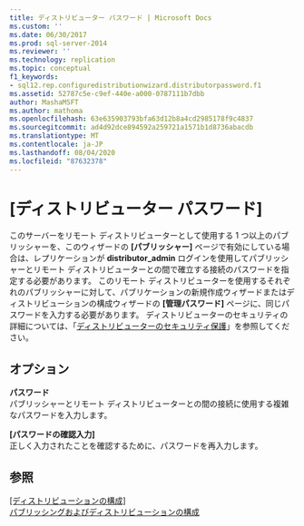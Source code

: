 ```yaml
---
title: ディストリビューター パスワード | Microsoft Docs
ms.custom: ''
ms.date: 06/30/2017
ms.prod: sql-server-2014
ms.reviewer: ''
ms.technology: replication
ms.topic: conceptual
f1_keywords:
- sql12.rep.configuredistributionwizard.distributorpassword.f1
ms.assetid: 52787c5e-c9ef-440e-a000-0787111b7dbb
author: MashaMSFT
ms.author: mathoma
ms.openlocfilehash: 63e635903793bfa63d12b8a4cd2985178f9c4837
ms.sourcegitcommit: ad4d92dce894592a259721a1571b1d8736abacdb
ms.translationtype: MT
ms.contentlocale: ja-JP
ms.lasthandoff: 08/04/2020
ms.locfileid: "87632378"
---
```

# <a name="distributor-password"></a>[ディストリビューター パスワード]
  このサーバーをリモート ディストリビューターとして使用する 1 つ以上のパブリッシャーを、このウィザードの **[パブリッシャー]** ページで有効にしている場合は、レプリケーションが **distributor_admin** ログインを使用してパブリッシャーとリモート ディストリビューターとの間で確立する接続のパスワードを指定する必要があります。 このリモート ディストリビューターを使用するそれぞれのパブリッシャーに対して、パブリケーションの新規作成ウィザードまたはディストリビューションの構成ウィザードの **[管理パスワード]** ページに、同じパスワードを入力する必要があります。 ディストリビューターのセキュリティの詳細については、「[ディストリビューターのセキュリティ保護](security/secure-the-distributor.md)」を参照してください。  
  
## <a name="options"></a>オプション  
 **パスワード**  
 パブリッシャーとリモート ディストリビューターとの間の接続に使用する複雑なパスワードを入力します。  
  
 **[パスワードの確認入力]**  
 正しく入力されたことを確認するために、パスワードを再入力します。  
  
## <a name="see-also"></a>参照  
 [[ディストリビューションの構成]](configure-distribution.md)   
 [パブリッシングおよびディストリビューションの構成](configure-publishing-and-distribution.md)  
  
  
